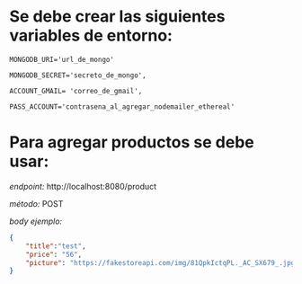 # Se debe crear las siguientes variables de entorno:

```
MONGODB_URI='url_de_mongo'

MONGODB_SECRET='secreto_de_mongo',

ACCOUNT_GMAIL= 'correo_de_gmail',

PASS_ACCOUNT='contrasena_al_agregar_nodemailer_ethereal'
```

# Para agregar productos se debe usar:

_endpoint:_ http://localhost:8080/product

_método:_ POST

_body ejemplo:_

```JSON
{
    "title":"test",
    "price": "56",
    "picture": "https://fakestoreapi.com/img/81QpkIctqPL._AC_SX679_.jpg"
}
```
